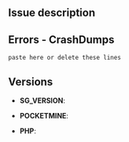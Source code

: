 ## Issue description
<!--- write a description of the issue -->

## Errors - CrashDumps
<!--- paste here your error or CrashDump -->
```
paste here or delete these lines
```

## Versions
<!--- write the plugin version ex. v0.1 -->
- **SG_VERSION**: 

<!--- write the name and the version of the PocketMine fork you are using -->
- **POCKETMINE**: 

<!--- write the php version you are using -->
- **PHP**: 

